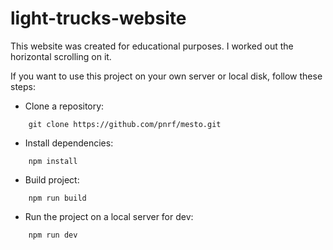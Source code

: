 # light-trucks-website
This website was created for educational purposes. I worked out the horizontal scrolling on it.

If you want to use this project on your own server or local disk, follow these steps:

* Clone a repository:

```console
    git clone https://github.com/pnrf/mesto.git
```

* Install dependencies:

```console
    npm install
```

* Build project:

```console
    npm run build
```

* Run the project on a local server for dev:

```console
    npm run dev
```
